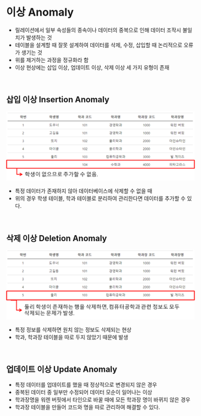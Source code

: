 # 이상 Anomaly
- 릴레이션에서 일부 속성들의 종속이나 데이터의 중복으로 인해 데이터 조작시 불일치가 발생하는 것
- 테이블을 설계할 때 잘못 설계하여 데이터를 삭제, 수정, 삽입할 때 논리적으로 오류가 생기는 것
- 위를 제거하는 과정을 정규화라 함
- 이상 현상에는 삽입 이상, 업데이트 이상, 삭제 이상 세 가지 유형이 존재

<br />

## 삽입 이상 Insertion Anomaly

<img src="./Insertion_Anomaly.png" />

- 특정 데이터가 존재하지 않아 데이터베이스에 삭제할 수 없을 때
- 위의 경우 학생 테이블, 학과 테이블로 분리하여 관리한다면 데이터를 추가할 수 있다.

<br />

## 삭제 이상 Deletion Anomaly

<img src="./Delete_Anomaly.png" />

- 특정 정보를 삭제하면 원치 않는 정보도 삭제되는 현상
- 학과, 학과장 테이블을 따로 두지 않았기 때문에 발생

<br />

## 업데이트 이상 Update Anomaly

- 특정 데이터를 업데이트를 했을 때 정상적으로 변경되지 않은 경우
- 중복된 데이터 중 일부만 수정되어 데이터 모순이 일어나는 이상
- 학과장명을 워렌 버핏에서 타인으로 바꿀 때에 모든 학과장 명이 바뀌지 않은 경우
- 학과장 테이블을 만들어 코드와 명을 따로 관리하여 해결할 수 있다.